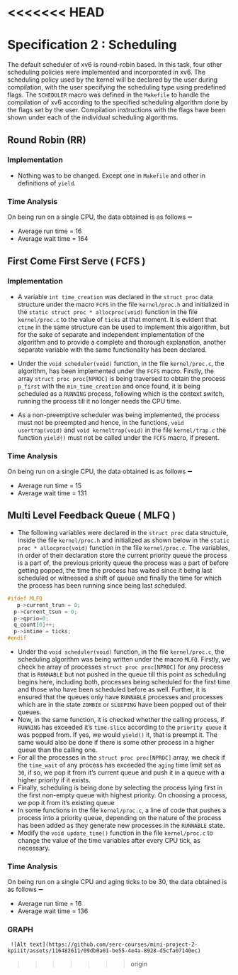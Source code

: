 <<<<<<< HEAD
=======
# Specification 2 : Scheduling

The default scheduler of xv6 is round-robin based. In this task, four other scheduling policies were implemented and incorporated in xv6. The scheduling policy used by the kernel will be declared by the user during compilation, with the user specifying the scheduling type using predefined flags. The `SCHEDULER` macro was defined in the `Makefile` to handle the compilation of xv6 according to the specified scheduling algorithm done by the flags set by the user. Compilation instructions with the flags have been shown under each of the individual scheduling algorithms.
## Round Robin (RR)
### Implementation
- Nothing was to be changed. Except one in `Makefile` and other in definitions of `yield`.
### Time Analysis

On being run on a single CPU, the data obtained is as follows ➖

- Average run time = 16
- Average wait time = 164

## First Come First Serve ( FCFS )
### Implementation

- A variable `int time_creation` was declared in the `struct proc` data structure under the macro `FCFS` in the file `kernel/proc.h` and initialized in the `static struct proc * allocproc(void)` function in the file `kernel/proc.c` to the value of `ticks` at that moment. It is evident that `ctime` in the same structure can be used to implement this algorithm, but for the sake of separate and independent implementation of the algorithm and to provide a complete and thorough explanation, another separate variable with the same functionality has been declared.


- Under the `void scheduler(void)` function, in the file `kernel/proc.c`, the algorithm, has been implemented under the `FCFS` macro. Firstly, the array `struct proc proc[NPROC]` is being traversed to obtain the process `p_first` with the `min_time_creation` and once found, it is being scheduled as a `RUNNING` process, following which is the context switch, running the process till it no longer needs the CPU time.


- As a non-preemptive scheduler was being implemented, the process must not be preempted and hence, in the functions, `void usertrap(void)` and `void kerneltrap(void)` in the file `kernel/trap.c` the function `yield()` must not be called under the `FCFS` macro, if present.

### Time Analysis

On being run on a single CPU, the data obtained is as follows ➖

- Average run time = 15
- Average wait time = 131

## Multi Level Feedback Queue ( MLFQ )

- The following variables were declared in the `struct proc` data structure, inside the file `kernel/proc.h` and initialized as shown below in the `static proc * allocproc(void)` function in the file `kernel/proc.c`. The variables, in order of their declaration store the current priority queue the process is a part of, the previous priority queue the process was a part of before getting popped, the time the process has waited since it being last scheduled or witnessed a shift of queue and finally the time for which the process has been running since being last scheduled.

```c
#ifdef MLFQ
   p->current_trun = 0;
  p->current_tsun = 0;
  p->qprio=0;
  q_count[0]++;
  p->intime = ticks;
#endif
```
- Under the `void scheduler(void)` function, in the file `kernel/proc.c`, the scheduling algorithm was being written under the macro `MLFQ`. Firstly, we check he array of processes `struct proc proc[NPROC]` for any process that is `RUNNABLE` but not pushed in the queue till this point as scheduling begins here, including both, processes being scheduled for the first time and those who have been scheduled before as well. Further, it is ensured that the queues only have `RUNNABLE` processes and processes which are in the state `ZOMBIE` or `SLEEPING` have been popped out of their queues.
- Now, in the same function, it is checked whether the calling process, if `RUNNING` has exceeded it’s `time-slice` according to the `priority queue` it was popped from. If yes, we would `yield()` it, that is preempt it. The same would also be done if there is some other process in a higher queue than the calling one.
- For all the processes in the `struct proc proc[NPROC]` array, we check if the `time_wait` of any process has exceeded the `aging` time limit set as `30`, if so, we pop it from it’s current queue and push it in a queue with a higher priority if it exists.
- Finally, scheduling is being done by selecting the process lying first in the first non-empty queue with highest priority. On choosing a process, we pop it from it’s existing queue
- In some functions in the file `kernel/proc.c`, a line of code that pushes a process into a priority queue, depending on the nature of the process has been added as they generate new processes in the `RUNNABLE` state.
- Modify the `void update_time()` function in the file `kernel/proc.c` to change the value of the time variables after every CPU tick, as necessary.

### Time Analysis

On being run on a single CPU and aging ticks to be 30, the data obtained is as follows ➖

- Average run time = 16
- Average wait time = 136

### GRAPH
     ![Alt text](https://github.com/serc-courses/mini-project-2-kpiiit/assets/116482611/09db0a01-be55-4e4a-8928-d5cfa07140ec)

>>>>>>> origin
